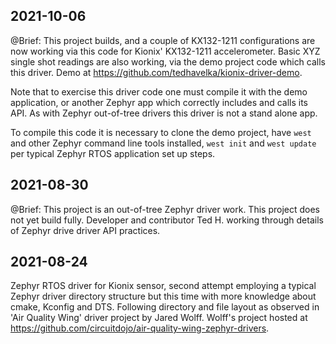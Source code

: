 ## 2021-10-06
@Brief:  This project builds, and a couple of KX132-1211 configurations are now working via this code for Kionix' KX132-1211 accelerometer.  Basic XYZ single shot readings are also working, via the demo project code which calls this driver.  Demo at https://github.com/tedhavelka/kionix-driver-demo.

Note that to exercise this driver code one must compile it with the demo application, or another Zephyr app which correctly includes and calls its API.  As with Zephyr out-of-tree drivers this driver is not a stand alone app.

To compile this code it is necessary to clone the demo project, have `west` and other Zephyr command line tools installed, `west init` and `west update` per typical Zephyr RTOS application set up steps.

## 2021-08-30

@Brief:  This project is an out-of-tree Zephyr driver work.  This project does not yet build fully.  Developer and contributor Ted H. working through details of Zephyr drive driver API practices.

## 2021-08-24

Zephyr RTOS driver for Kionix sensor, second attempt employing a typical Zephyr driver directory structure but this time with more knowledge about cmake, Kconfig and DTS.  Following directory and file layout as observed in 'Air Quality Wing' driver project by Jared Wolff.  Wolff's project hosted at https://github.com/circuitdojo/air-quality-wing-zephyr-drivers.

